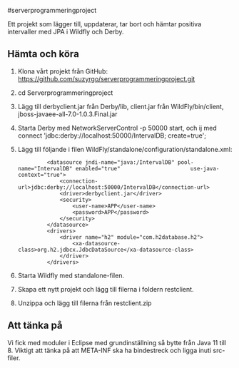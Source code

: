 #serverprogrammeringproject

Ett projekt som lägger till, uppdaterar, tar bort och hämtar positiva intervaller med JPA i Wildfly och Derby.

## Hämta och köra
1. Klona vårt projekt från GitHub: https://github.com/suzyrgo/serverprogrammeringproject.git
2. cd Serverprogrammeringproject
3. Lägg till derbyclient.jar från Derby/lib, client.jar från WildFly/bin/client, jboss-javaee-all-7.0-1.0.3.Final.jar
4. Starta Derby med NetworkServerControl -p 50000 start, och ij med connect 'jdbc:derby://localhost:50000/IntervalDB; create=true';
5. Lägg till följande i filen WildFly/standalone/configuration/standalone.xml:

				<datasource jndi-name="java:/IntervalDB" pool-name="IntervalDB" enabled="true" 						use-java-context="true">
                    <connection-url>jdbc:derby://localhost:50000/IntervalDB</connection-url>
                    <driver>derbyclient.jar</driver>
                    <security>
                        <user-name>APP</user-name>
                        <password>APP</password>
                    </security>
                </datasource>
                <drivers>
                    <driver name="h2" module="com.h2database.h2">
                        <xa-datasource-class>org.h2.jdbcx.JdbcDataSource</xa-datasource-class>
                    </driver>
                </drivers>
6. Starta Wildfly med standalone-filen.
7. Skapa ett nytt projekt och lägg till filerna i foldern restclient.
8. Unzippa och lägg till filerna från restclient.zip

## Att tänka på
Vi fick med moduler i Eclipse med grundinställning så bytte från Java 11 till 8.
Viktigt att tänka på att META-INF ska ha bindestreck och ligga inuti src-filer.
